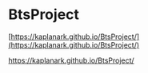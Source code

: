 # BtsProject

[https://kaplanark.github.io/BtsProject/](https://kaplanark.github.io/BtsProject/)

<a href="https://kaplanark.github.io/BtsProject/" target="_blank">https://kaplanark.github.io/BtsProject/</a>
